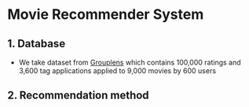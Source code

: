 # Movie Recommender System
## 1. Database

- We take dataset from [Grouplens](https://grouplens.org/datasets/movielens/) which contains 100,000 ratings and 3,600 tag applications applied to 9,000 movies by 600 users

## 2. Recommendation method 

